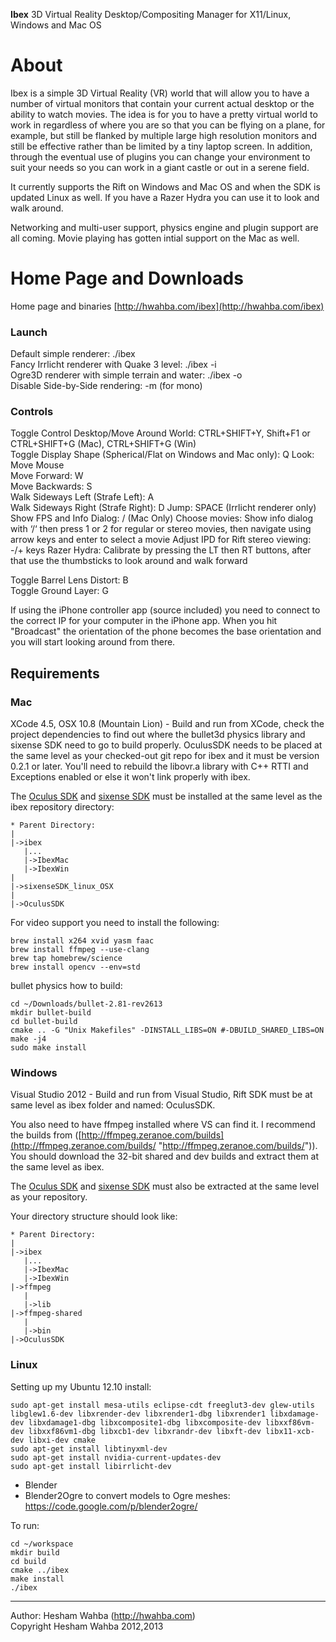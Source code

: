 **Ibex** 3D Virtual Reality Desktop/Compositing Manager for X11/Linux, Windows and Mac OS

# About
Ibex is a simple 3D Virtual Reality (VR) world that will allow you to have a number of virtual monitors that contain your current actual desktop or the ability to watch movies.  The idea is for you to have a pretty virtual world to work in regardless of where you are
so that you can be flying on a plane, for example, but still be flanked by multiple large high resolution monitors and still be effective rather than be limited by a tiny laptop screen.  In addition, through the eventual use of plugins you can change your environment to suit your needs so you can work in a giant castle or out in a serene field.

It currently supports the Rift on Windows and Mac OS and when the SDK is updated Linux as well.  If you have a Razer Hydra you can use it to look and walk around.

Networking and multi-user support, physics engine and plugin support are all coming.  Movie playing has gotten intial support on the Mac as well.

# Home Page and Downloads

Home page and binaries [http://hwahba.com/ibex](http://hwahba.com/ibex)

### Launch
Default simple renderer: ./ibex  
Fancy Irrlicht renderer with Quake 3 level: ./ibex -i  
Ogre3D renderer with simple terrain and water: ./ibex -o  
Disable Side-by-Side rendering: -m (for mono)  

### Controls
Toggle Control Desktop/Move Around World: CTRL+SHIFT+Y, Shift+F1 or CTRL+SHIFT+G (Mac), CTRL+SHIFT+G (Win)  
Toggle Display Shape (Spherical/Flat on Windows and Mac only): Q
Look: Move Mouse  
Move Forward: W  
Move Backwards: S  
Walk Sideways Left (Strafe Left): A  
Walk Sideways Right (Strafe Right): D
Jump: SPACE (Irrlicht renderer only)  
Show FPS and Info Dialog: / (Mac Only)
Choose movies: Show info dialog with ‘/‘ then press 1 or 2 for regular or stereo movies, then navigate using arrow keys and enter to select a movie
Adjust IPD for Rift stereo viewing: -/+ keys
Razer Hydra: Calibrate by pressing the LT then RT buttons, after that use the thumbsticks to look around and walk forward

Toggle Barrel Lens Distort: B  
Toggle Ground Layer: G  

If using the iPhone controller app (source included) you need to connect to the
correct IP for your computer in the iPhone app.  When you hit "Broadcast" the
orientation of the phone becomes the base orientation and you will start looking
around from there.

## Requirements
### Mac
XCode 4.5, OSX 10.8 (Mountain Lion) - Build and run from XCode, check the project dependencies
to find out where the bullet3d physics library and sixense SDK need to go to build properly.  OculusSDK needs to be placed at the same level as your checked-out git repo for ibex and it must be version 0.2.1 or later.  You'll need to rebuild the libovr.a library with C++ RTTI and Exceptions enabled or else it won't link properly with ibex.

The [Oculus SDK](https://developer.oculusvr.com) and [sixense SDK](http://sixense.com/developers) must be installed at the same level as the ibex repository directory:

    * Parent Directory:
    |
    |->ibex
       |...
       |->IbexMac
       |->IbexWin
    |
    |->sixenseSDK_linux_OSX
    |
    |->OculusSDK

For video support you need to install the following:

    brew install x264 xvid yasm faac
    brew install ffmpeg --use-clang
    brew tap homebrew/science
    brew install opencv --env=std
    
bullet physics how to build:

    cd ~/Downloads/bullet-2.81-rev2613
    mkdir bullet-build
    cd bullet-build
    cmake .. -G "Unix Makefiles" -DINSTALL_LIBS=ON #-DBUILD_SHARED_LIBS=ON                                                                                                                   
    make -j4
    sudo make install

### Windows
Visual Studio 2012 - Build and run from Visual Studio, Rift SDK must be at same level as ibex folder and named: OculusSDK.

You also need to have ffmpeg installed where VS can find it.  I recommend the builds from ([http://ffmpeg.zeranoe.com/builds](http://ffmpeg.zeranoe.com/builds/ "http://ffmpeg.zeranoe.com/builds/")).  You should download the 32-bit shared and dev builds and extract them at the same level as ibex.

The [Oculus SDK](https://developer.oculusvr.com) and [sixense SDK](http://sixense.com/developers) must also be extracted at the same level as your repository.

Your directory structure should look like:

    * Parent Directory:
    |
    |->ibex
       |...
       |->IbexMac
       |->IbexWin
    |->ffmpeg
       |
       |->lib
    |->ffmpeg-shared
       |
       |->bin
    |->OculusSDK

### Linux
Setting up my Ubuntu 12.10 install:

    sudo apt-get install mesa-utils eclipse-cdt freeglut3-dev glew-utils libglew1.6-dev libxrender-dev libxrender1-dbg libxrender1 libxdamage-dev libxdamage1-dbg libxcomposite1-dbg libxcomposite-dev libxxf86vm-dev libxxf86vm1-dbg libxcb1-dev libxrandr-dev libxft-dev libx11-xcb-dev libxi-dev cmake  
    sudo apt-get install libtinyxml-dev  
    sudo apt-get install nvidia-current-updates-dev  
    sudo apt-get install libirrlicht-dev  

* Blender
* Blender2Ogre to convert models to Ogre meshes: https://code.google.com/p/blender2ogre/
 
To run:  

    cd ~/workspace  
    mkdir build  
    cd build  
    cmake ../ibex  
    make install  
    ./ibex  

----

Author: Hesham Wahba (http://hwahba.com)  
Copyright Hesham Wahba 2012,2013